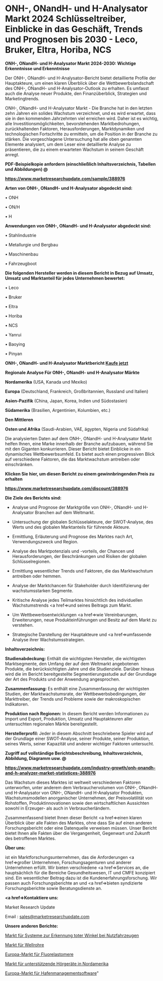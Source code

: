 # ONH-, ONandH- und H-Analysator Markt 2024 Schlüsseltreiber, Einblicke in das Geschäft, Trends und Prognosen bis 2030 - Leco, Bruker, Eltra, Horiba, NCS

<strong>ONH-, ONandH- und H-Analysator Markt 2024-2030: Wichtige Erkenntnisse und Erkenntnisse</strong>

Der ONH-, ONandH- und H-Analysator-Bericht bietet detaillierte Profile der Hauptakteure, um einen klaren Überblick über die Wettbewerbslandschaft des ONH-, ONandH- und H-Analysator-Outlook zu erhalten. Es umfasst auch die Analyse neuer Produkte, den Finanzüberblick, Strategien und Marketingtrends.

ONH-, ONandH- und H-Analysator Markt - Die Branche hat in den letzten zehn Jahren ein solides Wachstum verzeichnet, und es wird erwartet, dass sie in den kommenden Jahrzehnten viel erreichen wird. Daher ist es wichtig, alle Investitionsmöglichkeiten, bevorstehenden Marktbedrohungen, zurückhaltenden Faktoren, Herausforderungen, Marktdynamiken und technologischen Fortschritte zu ermitteln, um die Position in der Branche zu stärken. Die vorgeschlagene Untersuchung hat alle oben genannten Elemente analysiert, um dem Leser eine detaillierte Analyse zu präsentieren, die zu einem erwarteten Wachstum in seinem Geschäft anregt.



<strong><b>PDF-Beispielkopie anfordern (einschließlich Inhaltsverzeichnis, Tabellen und Abbildungen) @ </b></strong>

<strong><a href=https://www.marketresearchupdate.com/sample/388976>

<strong>https://www.marketresearchupdate.com/sample/388976</u></a></strong></strong>



<strong>Arten von ONH-, ONandH- und H-Analysator abgedeckt sind:</strong>

• ONH

• ON/H

• H



<strong>Anwendungen von ONH-, ONandH- und H-Analysator abgedeckt sind:</strong>

• Stahlindustrie

• Metallurgie und Bergbau

• Maschinenbau

• Fahrzeugboot



<strong>Die folgenden Hersteller werden in diesem Bericht in Bezug auf Umsatz, Umsatz und Marktanteil für jedes Unternehmen bewertet:</strong>

• Leco

• Bruker

• Eltra

• Horiba

• NCS

• Yanrui

• Baoying

• Pinyan



<strong>ONH-, ONandH- und H-Analysator Marktbericht <a href=https://www.marketresearchupdate.com/buynow/388976>Kaufe jetzt</a></strong>



<strong>Regionale Analyse Für ONH-, ONandH- und H-Analysator Märkte</strong>



<strong>Nordamerika</strong> (USA, Kanada und Mexiko)



<strong>Europa</strong> (Deutschland, Frankreich, Großbritannien, Russland und Italien)



<strong>Asien-Pazifik</strong> (China, Japan, Korea, Indien und Südostasien)



<strong>Südamerika</strong> (Brasilien, Argentinien, Kolumbien, etc.)



<strong>Den Mittleren</strong> 

<strong>Osten und Afrika</strong> (Saudi-Arabien, VAE, ägypten, Nigeria und Südafrika)

Die analysierten Daten auf dem ONH-, ONandH- und H-Analysator Markt helfen Ihnen, eine Marke innerhalb der Branche aufzubauen, während Sie mit den Giganten konkurrieren. Dieser Bericht bietet Einblicke in ein dynamisches Wettbewerbsumfeld. Es bietet auch einen progressiven Blick auf verschiedene Faktoren, die das Marktwachstum antreiben oder einschränken.



<strong>Klicken Sie hier, um diesen Bericht zu einem gewinnbringenden Preis zu erhalten
</strong>

<strong><a href=https://www.marketresearchupdate.com/discount/388976>https://www.marketresearchupdate.com/discount/388976</b></u></strong></a>



<strong>Die Ziele des Berichts sind:</strong>

- Analyse und Prognose der Marktgröße von ONH-, ONandH- und H-Analysator Branchen auf dem Weltmarkt.

- Untersuchung der globalen Schlüsselakteure, der SWOT-Analyse, des Werts und des globalen Marktanteils für führende Akteure.

- Ermittlung, Erläuterung und Prognose des Marktes nach Art, Verwendungszweck und Region.

- Analyse des Marktpotenzials und -vorteils, der Chancen und Herausforderungen, der Beschränkungen und Risiken der globalen Schlüsselregionen.

- Ermittlung wesentlicher Trends und Faktoren, die das Marktwachstum antreiben oder hemmen.

- Analyse der Marktchancen für Stakeholder durch Identifizierung der wachstumsstarken Segmente.

- Kritische Analyse jedes Teilmarktes hinsichtlich des individuellen Wachstumstrends <a href=>und</a> seines Beitrags zum Markt.

- Um Wettbewerbsentwicklungen <a href=>wie</a> Vereinbarungen, Erweiterungen, neue Produkteinführungen und Besitz auf dem Markt zu verstehen.

- Strategische Darstellung der Hauptakteure und <a href=>umfas</a>sende Analyse ihrer Wachstumsstrategien.



<strong>Inhaltsverzeichnis:</strong>



<strong>Studienabdeckung:</strong> Enthält die wichtigsten Hersteller, die wichtigsten Marktsegmente, den Umfang der auf dem Weltmarkt angebotenen Produkte, die berücksichtigten Jahre und die Studienziele. Darüber hinaus wird die im Bericht bereitgestellte Segmentierungsstudie auf der Grundlage der Art des Produkts und der Anwendung angesprochen.



<strong>Zusammenfassung:</strong> Es enthält eine Zusammenfassung der wichtigsten Studien, der Marktwachstumsrate, der Wettbewerbsbedingungen, der Markttreiber, der Trends und Probleme sowie der makroskopischen Indikatoren.



<strong>Produktion nach Regionen:</strong> In diesem Bericht werden Informationen zu Import und Export, Produktion, Umsatz und Hauptakteuren aller untersuchten regionalen Märkte bereitgestellt.



<strong>Herstellerprofil:</strong> Jeder in diesem Abschnitt beschriebene Spieler wird auf der Grundlage einer SWOT-Analyse, seiner Produkte, seiner Produktion, seines Werts, seiner Kapazität und anderer wichtiger Faktoren untersucht.



<strong><b>Zugriff auf vollständige Berichtsbeschreibung, Inhaltsverzeichnis, Abbildung, Diagramm usw. @ </b></strong>

<strong><a href=https://www.marketresearchupdate.com/industry-growth/onh-onandh-and-h-analyzer-market-statistices-388976>https://www.marketresearchupdate.com/industry-growth/onh-onandh-and-h-analyzer-market-statistices-388976</a></strong>

Das Wachstum dieses Marktes ist weltweit verschiedenen Faktoren unterworfen, unter anderem dem Verbrauchervolumen von ONH-, ONandH- und H-Analysator von ONH-, ONandH- und H-Analysator Produkten, Wachstumsmodellen anorganischer Unternehmen, der Preisvolatilität von Rohstoffen, Produktinnovationen sowie den wirtschaftlichen Aussichten sowohl in Erzeuger- als auch in Verbraucherländern.

Zusammenfassend bietet Ihnen dieser Bericht <a href=>einen</a> klaren Überblick über alle Fakten des Marktes, ohne dass Sie auf einen anderen Forschungsbericht oder eine Datenquelle verweisen müssen. Unser Bericht bietet Ihnen alle Fakten über die Vergangenheit, Gegenwart und Zukunft des betroffenen Marktes.



<strong>Über uns:</strong>

 ist ein Marktforschungsunternehmen, das die Anforderungen <a href=>großer</a> Unternehmen, Forschungsagenturen und anderer Unternehmen erfüllt. Wir bieten verschiedene <a href=>Services</a> an, die hauptsächlich für die Bereiche Gesundheitswesen, IT und CMFE konzipiert sind. Ein wesentlicher Beitrag dazu ist die Kundenerfahrungsforschung. Wir passen auch Forschungsberichte an und <a href=>bieten</a> syndizierte Forschungsberichte sowie Beratungsdienste an.



<strong><a href=>Kontaktiere uns:</a></strong>

Market Research Update

Email : sales@marketresearchupdate.com



<strong>Unsere anderen Berichte:</strong>

<a href=https://www.linkedin.com/pulse/commercial-vehicle-blind-spot-detection-system-market>Markt für Systeme zur Erkennung toter Winkel bei Nutzfahrzeugen</a>

<a href=https://www.linkedin.com/pulse/corrugated-tube-market-research-report>Markt für Wellrohre</a>

<a href=https://www.linkedin.com/pulse/europe-fluoroelastomer-market-size-opportunities-top>Europa-Markt für Fluorelastomere</a>

<a href=https://www.linkedin.com/pulse/north-america-assistive-listening-device-market>Markt für unterstützende Hörgeräte in Nordamerika</a>

<a href=https://www.linkedin.com/pulse/europe-harbor-management-software-market-2023>Europa-Markt für Hafenmanagementsoftware</a>"
